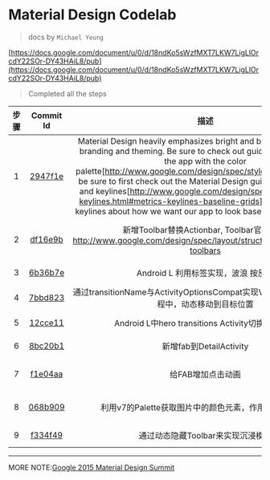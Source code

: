 # Material Design Codelab

> docs by `Michael Yeung`

[https://docs.google.com/document/u/0/d/18ndKo5sWzfMXT7LKW7LigLlOrcdY22SOr-DY43HAiL8/pub](https://docs.google.com/document/u/0/d/18ndKo5sWzfMXT7LKW7LigLlOrcdY22SOr-DY43HAiL8/pub)

> Completed all the steps

步骤 | Commit Id | 描述 | 修改介绍
:-: | :-: | :-: | :-:
1 | [2947f1e](https://github.com/Jacksgong/Sunshine/commit/2947f1e2817f4a8428878a211f3d0b0b9faffa3a)| Material Design heavily emphasizes bright and bold use of color for branding and theming. Be sure to check out guidelines for theming the app with the color palette[http://www.google.com/design/spec/style/color.html#].Also, be sure to first check out the Material Design guidelines for metrics and keylines[http://www.google.com/design/spec/layout/metrics-keylines.html#metrics-keylines-baseline-grids].Let’s define some keylines about how we want our app to look based on the guidelines. | [https://docs.google.com/document/u/0/d/1g0jRAR-7TfE_uKVFPufmcHZNQSuTo-SEuXIuH6VydM0/pub#h.6fwwv8p2ozst](https://docs.google.com/document/u/0/d/1g0jRAR-7TfE_uKVFPufmcHZNQSuTo-SEuXIuH6VydM0/pub#h.6fwwv8p2ozst)
2 | [df16e9b](https://github.com/Jacksgong/Sunshine/commit/df16e9bc9093d6d207647e258a50c93b09febb3e) | 新增Toolbar替换Actionbar, Toolbar官方介绍: http://www.google.com/design/spec/layout/structure.html#structure-toolbars | [https://docs.google.com/document/u/0/d/1gDtnbhcHBlJ0E0U5HNRbdW829TLbE8ph-8Km6BIowy8/pub#h.6fwwv8p2ozst](https://docs.google.com/document/u/0/d/1gDtnbhcHBlJ0E0U5HNRbdW829TLbE8ph-8Km6BIowy8/pub#h.6fwwv8p2ozst)
3 | [6b36b7e](https://github.com/Jacksgong/Sunshine/commit/6b36b7e63400dd51112a5abba87cae4207a72be7) | Android L 利用<ripple/>标签实现，波浪 按反馈 | [https://docs.google.com/document/u/0/d/1H12cZVJsOYKmkKKI9-90VuJ6EA2ODzsfo_BYXo_tKi4/pub#h.6fwwv8p2ozst](https://docs.google.com/document/u/0/d/1H12cZVJsOYKmkKKI9-90VuJ6EA2ODzsfo_BYXo_tKi4/pub#h.6fwwv8p2ozst)
4 | [7bbd823](https://github.com/Jacksgong/Sunshine/commit/7bbd8236e2cdb63772e1bc95491d5a64e6fbd5a4) | 通过transitionName与ActivityOptionsCompat实现View在Activity切换过程中，动态移动到目标位置 | [https://docs.google.com/document/u/0/d/10hmvrmsijWX2WQmfXVnU04R4IoKFZM2Lfycxw5LfUio/pub#h.6fwwv8p2ozst](https://docs.google.com/document/u/0/d/10hmvrmsijWX2WQmfXVnU04R4IoKFZM2Lfycxw5LfUio/pub#h.6fwwv8p2ozst) 
5 | [12cce11](https://github.com/Jacksgong/Sunshine/commit/12cce1148fb8ea0e94bef500686b098ccdf925f9) | Android L中hero transitions Activity切换动画实现 | [https://docs.google.com/document/u/0/d/1nrtHzjGtq6h_WZfvbTX7oTHNd5hZLsB3Oq56LW-PMR8/pub#h.4i0w9nkcoaa5](https://docs.google.com/document/u/0/d/1nrtHzjGtq6h_WZfvbTX7oTHNd5hZLsB3Oq56LW-PMR8/pub#h.4i0w9nkcoaa5)
6 | [8bc20b1](https://github.com/Jacksgong/Sunshine/commit/8bc20b1e18bed941786e76f3a6e02aa368e1907c) | 新增fab到DetailActivity | [https://docs.google.com/document/u/0/d/1UMwP-EuI0TvqglPvowjdI7uo1b1ApYItjOvZjqO5GrA/pub#h.4i0w9nkcoaa5](https://docs.google.com/document/u/0/d/1UMwP-EuI0TvqglPvowjdI7uo1b1ApYItjOvZjqO5GrA/pub#h.4i0w9nkcoaa5)
7 | [f1e04aa](https://github.com/Jacksgong/Sunshine/commit/f1e04aae2509a44137040eba389e6565bea63a0d) | 给FAB增加点击动画 | [https://docs.google.com/document/u/0/d/1RpPGPNEB-jzKTTzhgrBtSm_UdM8byu2-R6NGCLJ15wQ/pub#h.4i0w9nkcoaa5](https://docs.google.com/document/u/0/d/1RpPGPNEB-jzKTTzhgrBtSm_UdM8byu2-R6NGCLJ15wQ/pub#h.4i0w9nkcoaa5)
8 | [068b909](https://github.com/Jacksgong/Sunshine/commit/068b90991edfb06eb70390d917ef5721424903a3) | 利用v7的Palette获取图片中的颜色元素，作用于Toolbar上 | [https://docs.google.com/document/u/0/d/1iGnjEr9e1bAY-v7eIGWVuJjN-M35oD-pSl25m28WUG8/pub#h.4i0w9nkcoaa5](https://docs.google.com/document/u/0/d/1iGnjEr9e1bAY-v7eIGWVuJjN-M35oD-pSl25m28WUG8/pub#h.4i0w9nkcoaa5)
9 | [f334f49](https://github.com/Jacksgong/Sunshine/commit/f334f4924c28f2954783e88e28bf146fcd2a6fb1) | 通过动态隐藏Toolbar来实现沉浸模式 | [https://docs.google.com/document/u/0/d/1lmYFkaqKFrWJpJ2wvHnNqJewI8ZnUVfGxJheNLNHZPg/pub#h.vxotbasw7wca](https://docs.google.com/document/u/0/d/1lmYFkaqKFrWJpJ2wvHnNqJewI8ZnUVfGxJheNLNHZPg/pub#h.vxotbasw7wca)

----
MORE NOTE:[Google 2015 Material Design Summit](http://blog.dreamtobe.cn/2239.html) 
